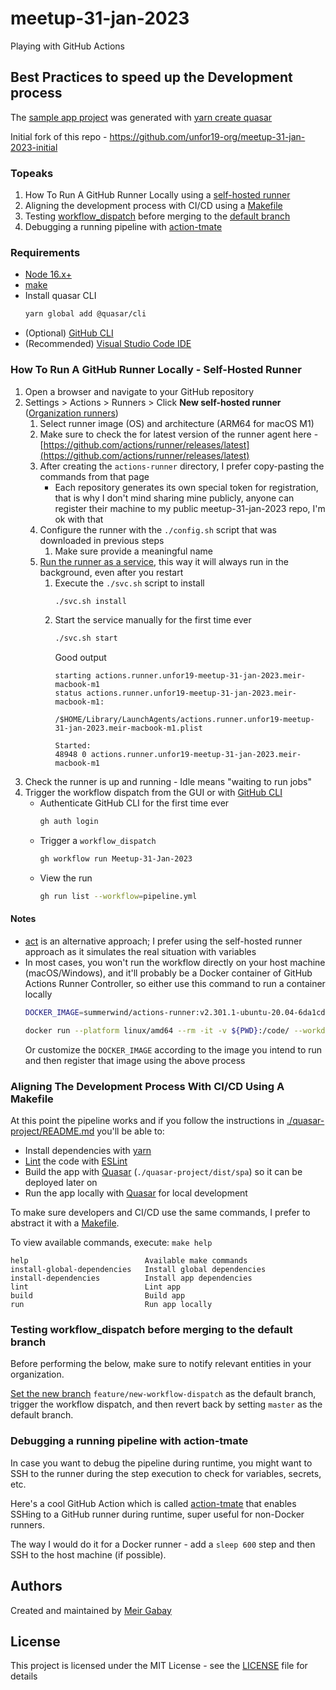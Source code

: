 # meetup-31-jan-2023

Playing with GitHub Actions

## Best Practices to speed up the Development process

The [sample app project](./quasar-project/) was generated with [yarn create quasar](https://quasar.dev/start/quasar-cli#tl-dr)

Initial fork of this repo - https://github.com/unfor19-org/meetup-31-jan-2023-initial


### Topeaks

1. How To Run A GitHub Runner Locally using a [self-hosted runner](https://docs.github.com/en/actions/hosting-your-own-runners/about-self-hosted-runners)
2. Aligning the development process with CI/CD using a [Makefile](https://opensource.com/article/18/8/what-how-makefile)
3. Testing [workflow_dispatch](https://docs.github.com/en/actions/using-workflows/events-that-trigger-workflows#workflow_dispatch) before merging to the [default branch](https://docs.github.com/en/repositories/configuring-branches-and-merges-in-your-repository/managing-branches-in-your-repository/changing-the-default-branch)
4. Debugging a running pipeline with [action-tmate](https://github.com/mxschmitt/action-tmate)


### Requirements

- [Node 16.x+](https://nodejs.org/en/download/current/)
- [make](https://www.gnu.org/software/make/)
- Install quasar CLI
    ```bash
    yarn global add @quasar/cli
    ```
- (Optional) [GitHub CLI](https://github.com/cli/cli#installation)
- (Recommended) [Visual Studio Code IDE](https://code.visualstudio.com/)

### How To Run A GitHub Runner Locally - Self-Hosted Runner

1. Open a browser and navigate to your GitHub repository
2. Settings > Actions > Runners > Click **New self-hosted runner** ([Organization runners](https://docs.github.com/en/actions/hosting-your-own-runners/adding-self-hosted-runners))
   1. Select runner image (OS) and architecture (ARM64 for macOS M1)
   2. Make sure to check the for latest version of the runner agent here - [https://github.com/actions/runner/releases/latest](https://github.com/actions/runner/releases/latest)
   3. After creating the `actions-runner` directory, I prefer copy-pasting the commands from that page
      -  Each repository generates its own special token for registration, that is why I don't mind sharing mine publicly, anyone can register their machine to my public meetup-31-jan-2023 repo, I'm ok with that
   4. Configure the runner with the `./config.sh` script that was downloaded in previous steps
      1. Make sure provide a meaningful name
   5. [Run the runner as a service](https://docs.github.com/en/actions/hosting-your-own-runners/configuring-the-self-hosted-runner-application-as-a-service), this way it will always run in the background, even after you restart
      1. Execute the `./svc.sh` script to install
         ```bash
         ./svc.sh install
         ```
      2. Start the service manually for the first time ever
            ```bash
            ./svc.sh start
            ```
         Good output
            ```
            starting actions.runner.unfor19-meetup-31-jan-2023.meir-macbook-m1
            status actions.runner.unfor19-meetup-31-jan-2023.meir-macbook-m1:

            /$HOME/Library/LaunchAgents/actions.runner.unfor19-meetup-31-jan-2023.meir-macbook-m1.plist

            Started:
            48948 0 actions.runner.unfor19-meetup-31-jan-2023.meir-macbook-m1         
            ```
3. Check the runner is up and running - Idle means "waiting to run jobs"
4. Trigger the workflow dispatch from the GUI or with [GitHub CLI](https://cli.github.com/)
   - Authenticate GitHub CLI for the first time ever
      ```bash
      gh auth login
      ```
   - Trigger a `workflow_dispatch`
      ```bash
      gh workflow run Meetup-31-Jan-2023
      ```
   - View the run
      ```bash
      gh run list --workflow=pipeline.yml
      ```

#### Notes

 - [act](https://github.com/nektos/act) is an alternative approach; I prefer using the self-hosted runner approach as it simulates the real situation with variables
 - In most cases, you won't run the workflow directly on your host machine (macOS/Windows), and it'll probably be a Docker container of GitHub Actions Runner Controller, so either use this command to run a container locally
   ```bash
   DOCKER_IMAGE=summerwind/actions-runner:v2.301.1-ubuntu-20.04-6da1cde
   ```
   ```bash
   docker run --platform linux/amd64 --rm -it -v ${PWD}:/code/ --workdir /code/ --entrypoint bash "$DOCKER_IMAGE"
   ```
   Or customize the `DOCKER_IMAGE` according to the image you intend to run and then register that image using the above process


### Aligning The Development Process With CI/CD Using A Makefile

At this point the pipeline works and if you follow the instructions in [./quasar-project/README.md](./quasar-project/README.md) you'll be able to:
- Install dependencies with [yarn](https://yarnpkg.com/)
- [Lint](https://en.wikipedia.org/wiki/Lint_(material)) the code with [ESLint](https://eslint.org/) 
- Build the app with [Quasar](https://quasar.dev/quasar-cli-vite/developing-spa/deploying#general-deployment) (`./quasar-project/dist/spa`) so it can be deployed later on
- Run the app locally with [Quasar](https://quasar.dev/start/quasar-cli#installation-project-scaffolding) for local development

To make sure developers and CI/CD use the same commands, I prefer to abstract it with a [Makefile](./Makefile).

To view available commands, execute: `make help`

```
help                          Available make commands
install-global-dependencies   Install global dependencies
install-dependencies          Install app dependencies
lint                          Lint app
build                         Build app
run                           Run app locally
```


### Testing workflow_dispatch before merging to the default branch

Before performing the below, make sure to notify relevant entities in your organization.

[Set the new branch](https://docs.github.com/en/repositories/configuring-branches-and-merges-in-your-repository/managing-branches-in-your-repository/changing-the-default-branch) `feature/new-workflow-dispatch` as the default branch, trigger the workflow dispatch, and then revert back by setting `master` as the default branch.

### Debugging a running pipeline with action-tmate

In case you want to debug the pipeline during runtime, you might want to SSH to the runner during the step execution to check for variables, secrets, etc.

Here's a cool GitHub Action which is called [action-tmate](https://github.com/mxschmitt/action-tmate) that enables SSHing to a GitHub runner during runtime, super useful for non-Docker runners.

The way I would do it for a Docker runner - add a `sleep 600` step and then SSH to the host machine (if possible).

## Authors

Created and maintained by [Meir Gabay](https://github.com/unfor19)

## License

This project is licensed under the MIT License - see the [LICENSE](https://github.com/unfor19/meetup-31-jan-2023/blob/master/LICENSE) file for details
